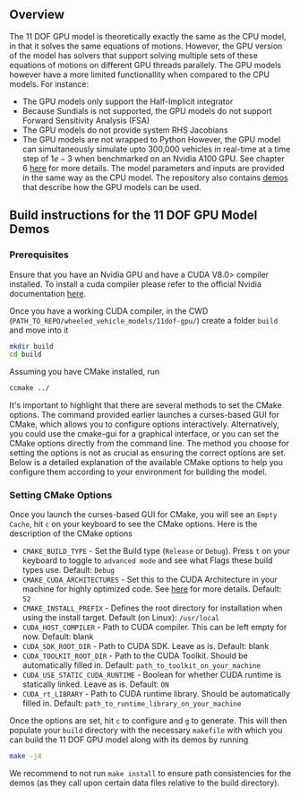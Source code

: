 ## Overview
The 11 DOF GPU model is theoretically exactly the same as the CPU model, in that it solves the same equations of motions. However, the GPU version of the model has solvers that support solving multiple sets of these equations of motions on different GPU threads parallely. The GPU models however have a more limited functionallity when compared to the CPU models. For instance:
- The GPU models only support the Half-Implicit integrator
- Because Sundials is not supported, the GPU models do not support Forward Sensitivity Analysis (FSA)
- The GPU models do not provide system RHS Jacobians
- The GPU models are not wrapped to Python
However, the GPU model can simultaneously simulate upto 300,000 vehicles in real-time at a time step of $1e-3$ when benchmarked on an Nvidia A100 GPU. See chapter 6 [here](https://uwmadison.box.com/s/2tsvr4adbrzklle30z0twpu2nlzvlayc) for more details.
The model parameters and inputs are provided in the same way as the CPU model. The repository also contains [demos](./demos/) that describe how the GPU models can be used.

## Build instructions for the 11 DOF GPU Model Demos
### Prerequisites
Ensure that you have an Nvidia GPU and have a CUDA V8.0> compiler installed. To install a cuda compiler please refer to the official Nvidia documentation [here](https://docs.nvidia.com/cuda/cuda-installation-guide-linux/index.html).

Once you have a working CUDA compiler, in the CWD (`PATH_TO_REPO/wheeled_vehicle_models/11dof-gpu/`) create a folder `build` and move into it
```bash
mkdir build
cd build
```
Assuming you have CMake installed, run 
```bash
ccmake ../
```
It's important to highlight that there are several methods to set the CMake options. The command provided earlier launches a curses-based GUI for CMake, which allows you to configure options interactively. Alternatively, you could use the cmake-gui for a graphical interface, or you can set the CMake options directly from the command line. The method you choose for setting the options is not as crucial as ensuring the correct options are set. Below is a detailed explanation of the available CMake options to help you configure them according to your environment for building the model.
### Setting CMake Options
Once you launch the curses-based GUI for CMake, you will see an `Empty Cache`, hit `c` on your keyboard to see the CMake options. Here is the description of the CMake options
- `CMAKE_BUILD_TYPE` - Set the Build type (`Release` or `Debug`). Press `t` on your keyboard to toggle to `advanced mode` and see what Flags these build types use. Default: `Debug`
- `CMAKE_CUDA_ARCHITECTURES` - Set this to the CUDA Architecture in your machine for highly optimized code. See [here](https://arnon.dk/matching-sm-architectures-arch-and-gencode-for-various-nvidia-cards/) for more details. Default: `52`
- `CMAKE_INSTALL_PREFIX` - Defines the root directory for installation when using the install target. Default (on Linux): `/usr/local`
- `CUDA_HOST_COMPILER` - Path to CUDA compiler. This can be left empty for now. Default: blank
- `CUDA_SDK_ROOT_DIR` - Path to CUDA SDK. Leave as is. Default: blank
- `CUDA_TOOLKIT_ROOT_DIR` - Path to the CUDA Toolkit. Should be automatically filled in. Default: `path_to_toolkit_on_your_machine`
- `CUDA_USE_STATIC_CUDA_RUNTIME` - Boolean for whether CUDA runtime is statically linked. Leave as is. Default: `ON`
- `CUDA_rt_LIBRARY` - Path to CUDA runtime library. Should be automatically filled in. Default: `path_to_runtime_library_on_your_machine`

 Once the options are set, hit `c` to configure and `g` to generate. This will then populate your `build` directory with the necessary `makefile` with which you can build the 11 DOF GPU model along with its demos by running
```bash
make -j4
```
We recommend to not run `make install` to ensure path consistencies for the demos (as they call upon certain data files relative to the build directory). 
 
 
